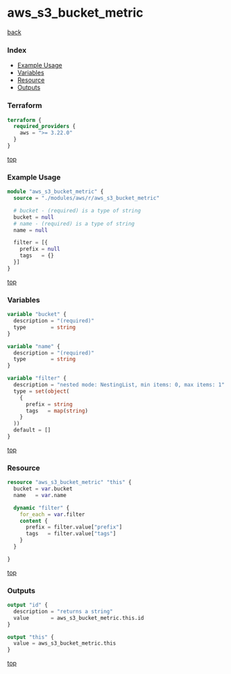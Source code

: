 # aws_s3_bucket_metric

[back](../aws.md)

### Index

- [Example Usage](#example-usage)
- [Variables](#variables)
- [Resource](#resource)
- [Outputs](#outputs)

### Terraform

```terraform
terraform {
  required_providers {
    aws = ">= 3.22.0"
  }
}
```

[top](#index)

### Example Usage

```terraform
module "aws_s3_bucket_metric" {
  source = "./modules/aws/r/aws_s3_bucket_metric"

  # bucket - (required) is a type of string
  bucket = null
  # name - (required) is a type of string
  name = null

  filter = [{
    prefix = null
    tags   = {}
  }]
}
```

[top](#index)

### Variables

```terraform
variable "bucket" {
  description = "(required)"
  type        = string
}

variable "name" {
  description = "(required)"
  type        = string
}

variable "filter" {
  description = "nested mode: NestingList, min items: 0, max items: 1"
  type = set(object(
    {
      prefix = string
      tags   = map(string)
    }
  ))
  default = []
}
```

[top](#index)

### Resource

```terraform
resource "aws_s3_bucket_metric" "this" {
  bucket = var.bucket
  name   = var.name

  dynamic "filter" {
    for_each = var.filter
    content {
      prefix = filter.value["prefix"]
      tags   = filter.value["tags"]
    }
  }

}
```

[top](#index)

### Outputs

```terraform
output "id" {
  description = "returns a string"
  value       = aws_s3_bucket_metric.this.id
}

output "this" {
  value = aws_s3_bucket_metric.this
}
```

[top](#index)